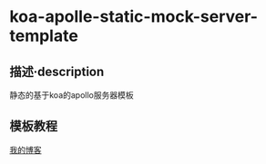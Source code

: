 # koa-apolle-static-mock-server-template

## 描述·description
静态的基于koa的apollo服务器模板

## 模板教程

[我的博客](https://kylin.dev/2020/07/07/Apollo-GraphQL%E5%BF%AB%E9%80%9F%E4%B8%8A%E6%89%8B/#%E4%BD%BF%E7%94%A8-MySQL-%E4%BD%9C%E4%B8%BA%E6%95%B0%E6%8D%AE%E6%BA%90)
